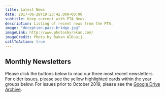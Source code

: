 ```yaml
---
title: Latest News
date: 2017-06-28T19:23:42.000+00:00
subtitle: Keep current with PTA News.
description: Listing of recent news from the PTA.
image: "deception-pass-bridge.jpg"
imageLink: http://www.photosbyrakan.com/
imageCredit: Photo by Rakan AlDuaij
callToAction: true
---
```


## Monthly Newsletters

Please click the buttons below to read our three most recent newsletters.
For older issues, please see the yellow highlighted cards within the year groups below.
For issues prior to October 2019, please see the [Google Drive Archive](https://drive.google.com/drive/folders/1NjUF3zXFrqc2J464wPtga85BsbY-nU2e?usp=sharing).